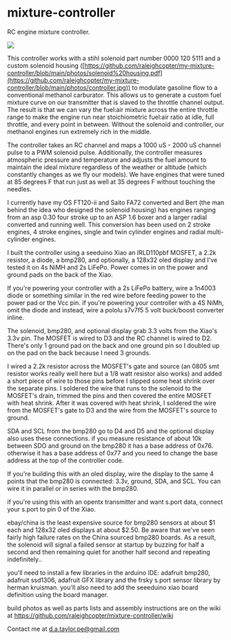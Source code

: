 # mixture-controller
RC engine mixture controller.

![](https://github.com/raleighcopter/my-mixture-controller/blob/main/photos/controller.jpg)

This controller works with a stihl solenoid part number 0000 120 5111 and a custom solenoid housing ([https://github.com/raleighcopter/my-mixture-controller/blob/main/photos/solenoid%20housing.pdf](https://github.com/raleighcopter/my-mixture-controller/blob/main/photos/controller.jpg)) to modulate gasoline flow to a conventional methanol carburator. This allows us to generate a custom fuel mixture curve on our transmitter that is slaved to the throttle channel output. The result is that we can vary the fuel:air mixture across the entire throttle range to make the engine run near stoichiometric fuel:air ratio at idle, full throttle, and every point in between. Without the solenoid and controller, our methanol engines run extremely rich in the middle. 

The controller takes an RC channel and maps a 1000 uS - 2000 uS channel pulse to a PWM solenoid pulse. Additionally, the controller measures atmospheric pressure and temperature and adjusts the fuel amount to maintain the ideal mixture regardless of the weather or altitude (which constantly changes as we fly our models). We have engines that were tuned at 85 degrees F that run just as well at 35 degrees F without touching the needles. 

I currently have my OS FT120-ii and Saito FA72 converted and Bert (the man behind the idea who designed the solenoid housing) has engines ranging from an asp 0.30 four stroke up to an ASP 1.6 boxer and a larger radial converted and running well. This conversion has been used on 2 stroke engines, 4 stroke engines, single  and twin cylinder engines and radial multi-cylinder engines.

I built the controller using a seeduino Xiao an IRLD110pbf MOSFET, a 2.2k resistor, a diode, a bmp280, and optionally, a 128x32 oled display and I've tested it on 4s NiMH and 2s LiFePo. Power comes in on the power and ground pads on the back of the Xiao. 

If you're powering your controller with a 2s LiFePo battery, wire a 1n4003 diode or something similar in the red wire before feeding power to the power pad or the Vcc pin. if you're powering your controller with a 4S NiMh, omit the diode and instead, wire a pololu s7v7f5 5 volt buck/boost converter inline.

The solenoid, bmp280, and optional display grab 3.3 volts from the Xiao's 3.3v pin. The MOSFET is wired to D3 and the RC channel is wired to D2. There's only 1 ground pad on the back and one ground pin so I doubled up on the pad on the back because I need 3 grounds.

I wired a 2.2k resistor across the MOSFET's gate and source (an 0805 smt resistor works really well here but a 1/8 watt resistor also works) and added a short piece of wire to those pins before I slipped some heat shrink over the separate pins. I soldered the wire that runs to the solenoid to the MOSFET's drain, trimmed the pins and then covered the entire MOSFET with heat shrink. After it was covered with heat shrink, I soldered the wire from the MOSFET's gate to D3 and the wire from the MOSFET's source to ground.

SDA and SCL from the bmp280 go to D4 and D5 and the optional display also uses these connections. if you measure resistance of about 10k between SDO and ground on the bmp280 it has a base address of 0x76. otherwise it has a base address of 0x77 and you need to change the base address at the top of the controller code. 

If you're building this with an oled display, wire the display to the same 4 points that the bmp280 is connected: 3.3v, ground, SDA, and SCL. You can wire it in parallel or in series with the bmp280.

if you're using this with an opentx transmitter and want s.port data, connect your s.port to pin 0 of the Xiao.

ebay/china is the least expensive source for bmp280 sensors at about $1 each and 128x32 oled displays at about $2.50. Be aware that we've seen fairly high failure rates on the China sourced bmp280 boards. As a result, the solenoid will signal a failed sensor at startup by buzzing for half a second and then remaining quiet for another half second and repeating indefinitely..

you'll need to install a few libraries in the arduino IDE: adafruit bmp280, adafruit ssd1306, adafruit GFX library and the frsky s.port sensor library by herman kruisman. you'll also need to add the seeeduino xiao board definition using the board manager.


build photos as well as parts lists and assembly instructions are on the wiki at https://github.com/raleighcopter/mixture-controller/wiki

Contact me at d.a.taylor.pe@gmail.com
